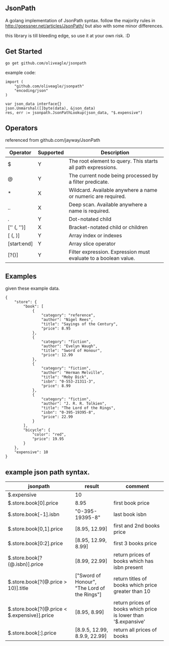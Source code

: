 JsonPath
----------------

A golang implementation of JsonPath syntax.
follow the majority rules in http://goessner.net/articles/JsonPath/
but also with some minor differences.

this library is till bleeding edge, so use it at your own risk. :D

Get Started
------------

	go get github.com/oliveagle/jsonpath

example code:

```golang
import (
    "github.com/oliveagle/jsonpath"
    "encoding/json"
)

var json_data interface{}
json.Unmarshal([]byte(data), &json_data)
res, err := jsonpath.JsonPathLookup(json_data, "$.expensive")
```

Operators
--------
referenced from github.com/jayway/JsonPath

| Operator | Supported | Description |
| ---- | --- | --- |
| $ 					  | Y | The root element to query. This starts all path expressions. |
| @ 				      | Y | The current node being processed by a filter predicate. |
| * 					  | X | Wildcard. Available anywhere a name or numeric are required. |
| .. 					  | X | Deep scan. Available anywhere a name is required. |
| .<name> 				  | Y | Dot-notated child |
| ['<name>' (, '<name>')] | X | Bracket-notated child or children |
| [<number> (, <number>)] | Y | Array index or indexes |
| [start:end] 			  | Y | Array slice operator |
| [?(<expression>)] 	  | Y | Filter expression. Expression must evaluate to a boolean value. |

Examples
--------
given these example data.

    {
        "store": {
            "book": [
                {
                    "category": "reference",
                    "author": "Nigel Rees",
                    "title": "Sayings of the Century",
                    "price": 8.95
                },
                {
                    "category": "fiction",
                    "author": "Evelyn Waugh",
                    "title": "Sword of Honour",
                    "price": 12.99
                },
                {
                    "category": "fiction",
                    "author": "Herman Melville",
                    "title": "Moby Dick",
                    "isbn": "0-553-21311-3",
                    "price": 8.99
                },
                {
                    "category": "fiction",
                    "author": "J. R. R. Tolkien",
                    "title": "The Lord of the Rings",
                    "isbn": "0-395-19395-8",
                    "price": 22.99
                }
            ],
            "bicycle": {
                "color": "red",
                "price": 19.95
            }
        },
        "expensive": 10
    }

example json path syntax.
----

| jsonpath | result| comment |
| ---------|-------| ------- |
| $.expensive 			  | 10				|					|
| $.store.book[0].price   | 8.95 			| first book price  |
| $.store.book[-1].isbn   | "0-395-19395-8" | last book isbn    |
| $.store.book[0,1].price | [8.95, 12.99]   | first and 2nd books price |
| $.store.book[0:2].price | [8.95, 12.99, 8.99]| first 3 books price    |
| $.store.book[?(@.isbn)].price|  [8.99, 22.99] | return prices of books which has isbn present|
| $.store.book[?(@.price > 10)].title | ["Sword of Honour", "The Lord of the Rings"] | return titles of books which price greater than 10|
| $.store.book[?(@.price < $.expensive)].price | [8.95, 8.99] | return prices of books which price is lower than '$.expansive' |
| $.store.book[:].price | [8.9.5, 12.99, 8.9.9, 22.99] | return all prices of books |

